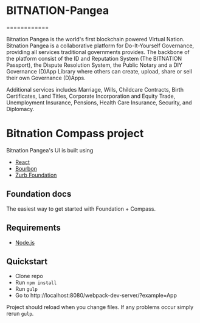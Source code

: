 # BITNATION-Pangea
============

Bitnation Pangea is the world's first blockchain powered Virtual Nation. Bitnation Pangea is a collaborative platform for Do-It-Yourself Governance, providing all services traditional governments provides. The backbone of the platform consist of the ID and Reputation System (The BITNATION Passport), the Dispute Resolution System, the Public Notary and a DIY Governance (D)App Library where others can create, upload, share or sell their own Governance (D)Apps. 

Additional services includes Marriage, Wills, Childcare Contracts, Birth Certificates, Land Titles, Corporate Incorporation and Equity Trade, Unemployment Insurance, Pensions, Health Care Insurance, Security, and Diplomacy.

# Bitnation Compass project

Bitnation Pangea's UI is built using

  * [React](https://facebook.github.io/react/)
  * [Bourbon](http://bourbon.io/)
  * [Zurb Foundation](http://foundation.zurb.com/)

## Foundation docs

The easiest way to get started with Foundation + Compass.

## Requirements

  * [Node.js](http://nodejs.org)

## Quickstart

  * Clone repo
  * Run `npm install`
  * Run `gulp`
  * Go to http://localhost:8080/webpack-dev-server/?example=App 
 
Project should reload when you change files. If any problems occur simply rerun `gulp`.
